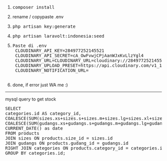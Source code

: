 1. <pre>composer install</pre>
2. rename / copypaste .env
3. <pre>php artisan key:generate</pre>
4. <pre>php artisan laravolt:indonesia:seed</pre>
5. <pre>Paste di .env
	CLOUDINARY_API_KEY=284977252145521
	CLOUDINARY_API_SECRET=cA_OwFvwjCPjAanWJxKvLlzYgl4
	CLOUDINARY_URL=CLOUDINARY_URL=cloudinary://284977252145521:cA_OwFvwjCPjAanWJxKvLlzYgl4@cv-mekar-cutting-digital
	CLOUDINARY_UPLOAD_PRESET=https://api.cloudinary.com/v1_1/cv-mekar-cutting-digital/image/uploads
	CLOUDINARY_NOTIFICATION_URL=
    </pre>
6. done, if error just WA me :)

<hr>

mysql query to get stock
<pre>
SELECT 
categories.id AS category_id,
COALESCE(SUM(sizes.xs+sizes.s+sizes.m+sizes.lg+sizes.xl+sizes.xxl), 0) as store, 
COALESCE(SUM(gudangs.xs+gudangs.s+gudangs.m+gudangs.lg+gudangs.xl+gudangs.xxl), 0) as storehouse, 
CURRENT_DATE() as date 
FROM products 
JOIN sizes ON products.size_id = sizes.id 
JOIN gudangs ON products.gudang_id = gudangs.id 
RIGHT JOIN categories ON products.category_id = categories.id 
GROUP BY categories.id;
</pre>
